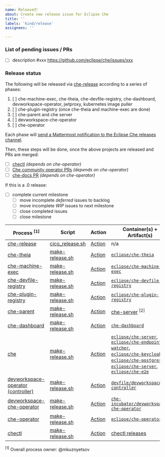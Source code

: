 ```yaml
---
name: Release📦
about: Create new release issue for Eclipse Che
title: ''
labels: 'kind/release'
assignees: ''

---
```


### List of pending issues / PRs
* [ ] description #xxx https://github.com/eclipse/che/issues/xxx

### Release status

The following will be released via [che-release](https://github.com/eclipse/che-release/blob/master/cico_release.sh) according to a series of phases:

1. [ ] che-machine-exec, che-theia, che-devfile-registry, che-dashboard, devworkspace-operator, jwtproxy, kubernetes image puller
2. [ ] che-plugin-registry (once che-theia and machine-exec are done)
3. [ ] che-parent and che server
4. [ ] devworkspace-che-operator
5. [ ] che-operator

Each phase will [send a Mattermost notification to the Eclipse Che releases channel](https://mattermost.eclipse.org/eclipse/channels/eclipse-che-releases).

Then, these steps will be done, once the above projects are released and PRs are merged:

- [ ] [chectl](https://github.com/che-incubator/chectl/actions/workflows/release-stable-PRs.yml) _(depends on che-operator)_
- [ ] [Che community operator PRs](https://github.com/operator-framework/community-operators/pulls?q=%22Update+eclipse-che+operator%22+is%3Aopen) _(depends on che-operator)_
- [ ] [che-docs PR](https://github.com/eclipse/che-docs/pulls/che-bot) _(depends on che-operator)_

If this is a .0 release:

- [ ] complete current milestone
  - [ ] move incomplete *deferred* issues to backlog
  - [ ] move incomplete *WIP* issues to next milestone
  - [ ] close completed issues
  - [ ] close milestone

| Process <sup>[1]</sup> | Script | Action | Container(s) + Artifact(s) |
| --- | --- | --- | --- |
| [che-release](https://github.com/eclipse/che-release/blob/master/RELEASE.md) | [cico_release.sh](https://github.com/eclipse/che-release/blob/master/cico_release.sh) | [Action](https://github.com/eclipse/che-release/actions?query=workflow%3A%22Release+-+Orchestrate+Overall+Release+Phases%22) | n/a |
| [che-theia](https://github.com/eclipse/che-theia/blob/master/RELEASE.md) | [make-release.sh](https://github.com/eclipse/che-theia/blob/master/make-release.sh) | [Action](https://github.com/eclipse/che-theia/actions?query=workflow%3A%22Release+Che+Theia%22) | [`eclipse/che-theia`](https://quay.io/eclipse/che-theia) |
| [che-machine-exec](https://github.com/eclipse-che/che-machine-exec/blob/master/RELEASE.md) | [make-release.sh](https://github.com/eclipse-che/che-machine-exec/blob/master/make-release.sh) | [Action](https://github.com/eclipse-che/che-machine-exec/actions?query=workflow%3A%22Release+Che+Machine+Exec%22) | [`eclipse/che-machine-exec`](https://quay.io/eclipse/che-machine-exec)|
| [che-devfile-registry](https://github.com/eclipse/che-devfile-registry/blob/master/RELEASE.md) | [make-release.sh](https://github.com/eclipse/che-devfile-registry/blob/master/make-release.sh) | [Action](https://github.com/eclipse/che-devfile-registry/actions?query=workflow%3A%22Release+Che+Devfile+Registry%22) | [`eclipse/che-devfile-registry`](https://quay.io/eclipse/che-devfile-registry)|
| [che-plugin-registry](https://github.com/eclipse/che-plugin-registry/blob/master/RELEASE.md) | [make-release.sh](https://github.com/eclipse/che-plugin-registry/blob/master/make-release.sh) | [Action](https://github.com/eclipse/che-plugin-registry/actions?query=workflow%3A%22Release+Che+Plugin+Registry%22) | [`eclipse/che-plugin-registry`](https://quay.io/eclipse/che-plugin-registry)|
| [che-parent](https://github.com/eclipse/che-parent/blob/master/RELEASE.md) | [make-release.sh](https://github.com/eclipse/che-parent/blob/master/make-release.sh) | [Action](https://github.com/eclipse/che/actions?query=workflow%3A%22Release+Che+Server%22) | [che-server](https://search.maven.org/search?q=a:che-server) <sup>[2]</sup> |
| [che-dashboard](https://github.com/eclipse-che/che-dashboard/blob/main/RELEASE.md) | [make-release.sh](https://github.com/eclipse-che/che-dashboard/blob/master/make-release.sh) | [Action](https://github.com/eclipse-che/che-dashboard/actions?query=workflow%3A%22Release+Che+Dashboard%22) | [`che-dashboard`](https://quay.io/repository/eclipse/che-dashboard?tag=next&tab=tags) |
| [che](https://github.com/eclipse-che/che-server/blob/HEAD/RELEASE.md) | [make-release.sh](https://github.com/eclipse-che/che-server/blob/HEAD/make-release.sh) | [Action](https://github.com/eclipse-che/che-server/actions?query=workflow%3A%22Release+Che+Server%22) | [`eclipse/che-server`](https://quay.io/eclipse/che-server),<br/>[`eclipse/che-endpoint-watcher`](https://quay.io/eclipse/che-endpoint-watcher),<br/> [`eclipse/che-keycloak`](https://quay.io/eclipse/che-keycloak),<br/> [`eclipse/che-postgres`](https://quay.io/eclipse/che-postgres),<br/> [`eclipse/che-server`](https://quay.io/eclipse/che-server),<br/> [`eclipse/che-e2e`](https://quay.io/eclipse/che-e2e) |
| [devworkspace-operator (controller)](https://github.com/devfile/devworkspace-operator/) | [make-release.sh](https://github.com/devfile/devworkspace-operator/blob/main/make-release.sh) | [Action](https://github.com/devfile/devworkspace-operator/actions/workflows/release.yml) | [`devfile/devworkspace-controller`](https://quay.io/repository/devfile/devworkspace-controller?tab=tags)|
| [devworkspace-che-operator](https://github.com/che-incubator/devworkspace-che-operator/) | [make-release.sh](https://github.com/che-incubator/devworkspace-che-operator/blob/main/make-release.sh) | [Action](https://github.com/che-incubator/devworkspace-che-operator/actions/workflows/release.yml) | [`che-incubator/devworkspace-che-operator`](https://quay.io/repository/che-incubator/devworkspace-che-operator?tab=tags)|
| [che-operator](https://github.com/eclipse-che/che-operator/blob/master/RELEASE.md) | [make-release.sh](https://github.com/eclipse-che/che-operator/blob/master/make-release.sh) | [Action](https://github.com/eclipse-che/che-operator/actions?query=workflow%3A%22Release+Che+Operator%22) | [`eclipse/che-operator`](https://quay.io/eclipse/che-operator)|
| [chectl](https://github.com/che-incubator/chectl/blob/master/RELEASE.md) | [make-release.sh](https://github.com/che-incubator/chectl/blob/master/make-release.sh) | [Action](https://github.com/che-incubator/chectl/actions) | [chectl releases](https://github.com/che-incubator/chectl/releases)

<sup>[1]</sup> Overall process owner: @mkuznyetsov

